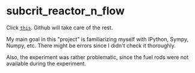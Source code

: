 # subcrit_reactor_n_flow

Click [`this`](https://github.com/FermiParadox/subcrit_reactor_n_flow/blob/master/neutron_flux.ipynb). Github will take care of the rest. 

My main goal in this "project" is familiarizing myself with IPython, Sympy, Numpy, etc. 
There might be errors since I didn't check it thoroughly.  

Also, the experiment was rather problematic, since the fuel rods were not available
during the experiment. 
